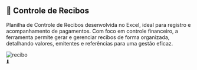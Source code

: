 ## 📑 Controle de Recibos

Planilha de Controle de Recibos desenvolvida no Excel, ideal para registro e acompanhamento de pagamentos. Com foco em controle financeiro, a ferramenta permite gerar e gerenciar recibos de forma organizada, detalhando valores, emitentes e referências para uma gestão eficaz.

![recibo](https://github.com/user-attachments/assets/acc5de10-23a2-4f46-99b7-28cca9f0364d) <br>
[⬇️](https://github.com/jpgoot22/portifolio/blob/main/Excel/Controle_Recibos/Controle_Recibos.xlsx)
